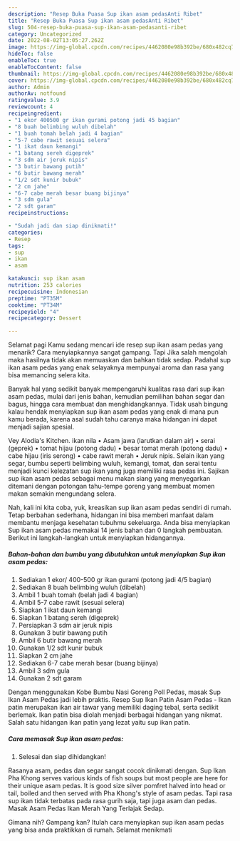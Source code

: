 ```yaml
---
description: "Resep Buka Puasa Sup ikan asam pedasAnti Ribet"
title: "Resep Buka Puasa Sup ikan asam pedasAnti Ribet"
slug: 504-resep-buka-puasa-sup-ikan-asam-pedasanti-ribet
category: Uncategorized
date: 2022-08-02T13:05:27.262Z
image: https://img-global.cpcdn.com/recipes/4462080e98b392be/680x482cq70/sup-ikan-asam-pedas-foto-resep-utama.jpg
hideToc: false
enableToc: true
enableTocContent: false
thumbnail: https://img-global.cpcdn.com/recipes/4462080e98b392be/680x482cq70/sup-ikan-asam-pedas-foto-resep-utama.jpg
cover: https://img-global.cpcdn.com/recipes/4462080e98b392be/680x482cq70/sup-ikan-asam-pedas-foto-resep-utama.jpg
author: Admin
authorAv: notfound
ratingvalue: 3.9
reviewcount: 4
recipeingredient:
- "1 ekor 400500 gr ikan gurami potong jadi 45 bagian"
- "8 buah belimbing wuluh dibelah"
- "1 buah tomah belah jadi 4 bagian"
- "5-7 cabe rawit sesuai selera"
- "1 ikat daun kemangi"
- "1 batang sereh digeprek"
- "3 sdm air jeruk nipis"
- "3 butir bawang putih"
- "6 butir bawang merah"
- "1/2 sdt kunir bubuk"
- "2 cm jahe"
- "6-7 cabe merah besar buang bijinya"
- "3 sdm gula"
- "2 sdt garam"
recipeinstructions:

- "Sudah jadi dan siap dinikmati!"
categories:
- Resep
tags:
- sup
- ikan
- asam

katakunci: sup ikan asam 
nutrition: 253 calories
recipecuisine: Indonesian
preptime: "PT35M"
cooktime: "PT34M"
recipeyield: "4"
recipecategory: Dessert

---
```



Selamat pagi Kamu sedang mencari ide resep sup ikan asam pedas yang menarik? Cara menyiapkannya sangat gampang. Tapi Jika salah mengolah maka hasilnya tidak akan memuaskan dan bahkan tidak sedap. Padahal sup ikan asam pedas yang enak selayaknya mempunyai aroma dan rasa yang bisa memancing selera kita.


Banyak hal yang sedikit banyak mempengaruhi kualitas rasa dari sup ikan asam pedas, mulai dari jenis bahan, kemudian pemilihan bahan segar dan bagus, hingga cara membuat dan menghidangkannya. Tidak usah bingung kalau hendak menyiapkan sup ikan asam pedas yang enak di mana pun kamu berada, karena asal sudah tahu caranya maka hidangan ini dapat menjadi sajian spesial.

Vey Alodia&#39;s Kitchen. ikan nila • Asam jawa (larutkan dalam air) • serai (geprek) • tomat hijau (potong dadu) • besar tomat merah (potong dadu) • cabe hijau (iris serong) • cabe rawit merah • Jeruk nipis. Selain ikan yang segar, bumbu seperti belimbing wuluh, kemangi, tomat, dan serai tentu menjadi kunci kelezatan sup ikan yang juga memiliki rasa pedas ini. Sajikan sup ikan asam pedas sebagai menu makan siang yang menyegarkan ditemani dengan potongan tahu-tempe goreng yang membuat momen makan semakin mengundang selera.


Nah, kali ini kita coba, yuk, kreasikan sup ikan asam pedas sendiri di rumah. Tetap berbahan sederhana, hidangan ini bisa memberi manfaat dalam membantu menjaga kesehatan tubuhmu sekeluarga. Anda bisa menyiapkan Sup ikan asam pedas memakai 14 jenis bahan dan 0 langkah pembuatan. Berikut ini langkah-langkah untuk menyiapkan hidangannya.

<!--inarticleads1-->

##### Bahan-bahan dan bumbu yang dibutuhkan untuk menyiapkan Sup ikan asam pedas:

1. Sediakan 1 ekor/ 400-500 gr ikan gurami (potong jadi 4/5 bagian)
1. Sediakan 8 buah belimbing wuluh (dibelah)
1. Ambil 1 buah tomah (belah jadi 4 bagian)
1. Ambil 5-7 cabe rawit (sesuai selera)
1. Siapkan 1 ikat daun kemangi
1. Siapkan 1 batang sereh (digeprek)
1. Persiapkan 3 sdm air jeruk nipis
1. Gunakan 3 butir bawang putih
1. Ambil 6 butir bawang merah
1. Gunakan 1/2 sdt kunir bubuk
1. Siapkan 2 cm jahe
1. Sediakan 6-7 cabe merah besar (buang bijinya)
1. Ambil 3 sdm gula
1. Gunakan 2 sdt garam


Dengan menggunakan Kobe Bumbu Nasi Goreng Poll Pedas, masak Sup Ikan Asam Pedas jadi lebih praktis. Resep Sup Ikan Patin Asam Pedas - Ikan patin merupakan ikan air tawar yang memiliki daging tebal, serta sedikit berlemak. Ikan patin bisa diolah menjadi berbagai hidangan yang nikmat. Salah satu hidangan ikan patin yang lezat yaitu sup ikan patin. 

<!--inarticleads2-->

##### Cara memasak Sup ikan asam pedas:


1. Selesai dan siap dihidangkan!

Rasanya asam, pedas dan segar sangat cocok dinikmati dengan. Sup Ikan Pha Khong serves various kinds of fish soups but most people are here for their unique asam pedas. It is good size silver pomfret halved into head or tail, boiled and then served with Pha Khong&#39;s style of asam pedas. Tapi rasa sup ikan tidak terbatas pada rasa gurih saja, tapi juga asam dan pedas. Masak Asam Pedas Ikan Merah Yang Terlajak Sedap. 

Gimana nih? Gampang kan? Itulah cara menyiapkan sup ikan asam pedas yang bisa anda praktikkan di rumah. Selamat menikmati
